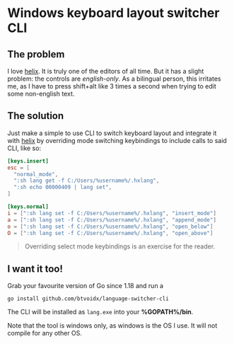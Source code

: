 # Windows keyboard layout switcher CLI
## The problem
I love [helix](https://helix-editor.com). It is truly one of the editors of all time.
But it has a slight problem: the controls are *english-only*. As a bilingual person, this irritates me, as I have to press
shift+alt like 3 times a second when trying to edit some non-english text.

## The solution
Just make a simple to use CLI to switch keyboard layout and integrate it with
[helix](https://helix-editor.com) by overriding mode switching keybindings to include
calls to said CLI, like so:
```toml
[keys.insert]
esc = [
  "normal_mode",
  ":sh lang get -f C:/Users/%username%/.hxlang",
  ":sh echo 00000409 | lang set",
]

[keys.normal]
i = [":sh lang set -f C:/Users/%username%/.hxlang", "insert_mode"]
a = [":sh lang set -f C:/Users/%username%/.hxlang", "append_mode"]
o = [":sh lang set -f C:/Users/%username%/.hxlang", "open_below"]
O = [":sh lang set -f C:/Users/%username%/.hxlang", "open_above"]
```
> Overriding select mode keybindings is an exercise for the reader.

## I want it too!
Grab your favourite version of Go since 1.18 and run a
```
go install github.com/btvoidx/language-switcher-cli
```
The CLI will be installed as `lang.exe` into your **%GOPATH%/bin**.

Note that the tool is windows only, as windows is the OS I use.
It will not compile for any other OS.
